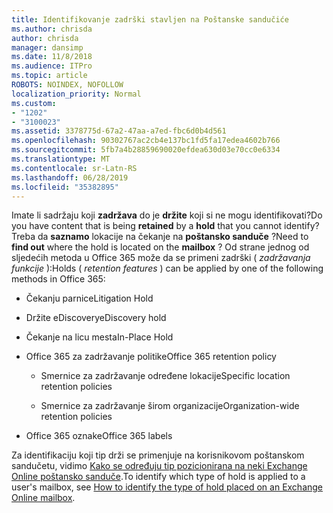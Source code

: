 ```yaml
---
title: Identifikovanje zadrški stavljen na Poštanske sandučiće
ms.author: chrisda
author: chrisda
manager: dansimp
ms.date: 11/8/2018
ms.audience: ITPro
ms.topic: article
ROBOTS: NOINDEX, NOFOLLOW
localization_priority: Normal
ms.custom:
- "1202"
- "3100023"
ms.assetid: 3378775d-67a2-47aa-a7ed-fbc6d0b4d561
ms.openlocfilehash: 90302767ac2cb4e137bc1fd5fa17edea4602b766
ms.sourcegitcommit: 5fb7a4b28859690020efdea630d03e70cc0e6334
ms.translationtype: MT
ms.contentlocale: sr-Latn-RS
ms.lasthandoff: 06/28/2019
ms.locfileid: "35382895"
---
```

<span data-ttu-id="8ac85-102">Imate li sadržaju koji **zadržava** do je **držite** koji si ne mogu identifikovati?</span><span class="sxs-lookup"><span data-stu-id="8ac85-102">Do you have content that is being **retained** by a **hold** that you cannot identify?</span></span> <span data-ttu-id="8ac85-103">Treba da **saznamo** lokacije na čekanje na **poštansko sanduče** ?</span><span class="sxs-lookup"><span data-stu-id="8ac85-103">Need to **find out** where the hold is located on the **mailbox** ?</span></span> <span data-ttu-id="8ac85-104">Od strane jednog od sljedećih metoda u Office 365 može da se primeni zadrški ( *zadržavanja funkcije* ):</span><span class="sxs-lookup"><span data-stu-id="8ac85-104">Holds (  *retention features*  ) can be applied by one of the following methods in Office 365:</span></span>
  
- <span data-ttu-id="8ac85-105">Čekanju parnice</span><span class="sxs-lookup"><span data-stu-id="8ac85-105">Litigation Hold</span></span>

- <span data-ttu-id="8ac85-106">Držite eDiscovery</span><span class="sxs-lookup"><span data-stu-id="8ac85-106">eDiscovery hold</span></span>

- <span data-ttu-id="8ac85-107">Čekanje na licu mesta</span><span class="sxs-lookup"><span data-stu-id="8ac85-107">In-Place Hold</span></span>

- <span data-ttu-id="8ac85-108">Office 365 za zadržavanje politike</span><span class="sxs-lookup"><span data-stu-id="8ac85-108">Office 365 retention policy</span></span> 

  - <span data-ttu-id="8ac85-109">Smernice za zadržavanje određene lokacije</span><span class="sxs-lookup"><span data-stu-id="8ac85-109">Specific location retention policies</span></span>

  - <span data-ttu-id="8ac85-110">Smernice za zadržavanje širom organizacije</span><span class="sxs-lookup"><span data-stu-id="8ac85-110">Organization-wide retention policies</span></span>

- <span data-ttu-id="8ac85-111">Office 365 oznake</span><span class="sxs-lookup"><span data-stu-id="8ac85-111">Office 365 labels</span></span>

<span data-ttu-id="8ac85-112">Za identifikaciju koji tip drži se primenjuje na korisnikovom poštanskom sandučetu, vidimo [Kako se određuju tip pozicionirana na neki Exchange Online poštansko sanduče](https://docs.microsoft.com/office365/securitycompliance/identify-a-hold-on-an-exchange-online-mailbox).</span><span class="sxs-lookup"><span data-stu-id="8ac85-112">To identify which type of hold is applied to a user's mailbox, see [How to identify the type of hold placed on an Exchange Online mailbox](https://docs.microsoft.com/office365/securitycompliance/identify-a-hold-on-an-exchange-online-mailbox).</span></span>
